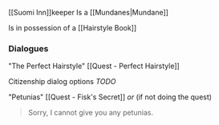 [[Suomi Inn]]keeper
Is a [[Mundanes|Mundane]]

Is in possession of a [[Hairstyle Book]]

### Dialogues

"The Perfect Hairstyle"
[[Quest - Perfect Hairstyle]]

Citizenship dialog options
*TODO*

"Petunias"
[[Quest - Fisk's Secret]]
*or* (if not doing the quest)
> Sorry, I cannot give you any petunias.